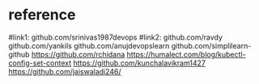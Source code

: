 # reference
#link1: 
github.com/srinivas1987devops
#link2: 
github.com/ravdy
github.com/yankils
github.com/anujdevopslearn
github.com/simplilearn-github
https://github.com/rchidana
https://humalect.com/blog/kubectl-config-set-context
https://github.com/kunchalavikram1427
https://github.com/jaiswaladi246/
